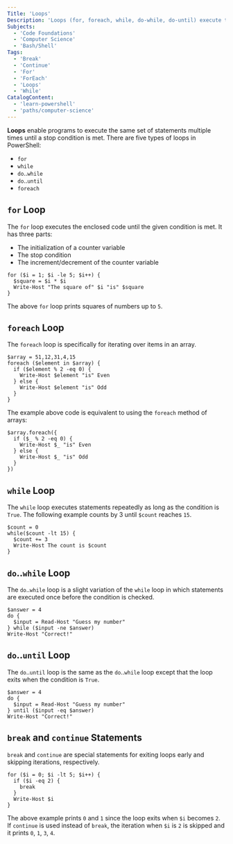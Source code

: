 ```yaml
---
Title: 'Loops'
Description: 'Loops (for, foreach, while, do-while, do-until) execute the same statements multiple times until a stop condition is met.'
Subjects:
  - 'Code Foundations'
  - 'Computer Science'
  - 'Bash/Shell'
Tags:
  - 'Break'
  - 'Continue'
  - 'For'
  - 'ForEach'
  - 'Loops'
  - 'While'
CatalogContent:
  - 'learn-powershell'
  - 'paths/computer-science'
---
```


**Loops** enable programs to execute the same set of statements multiple times until a stop condition is met. There are five types of loops in PowerShell:

- `for`
- `while`
- `do`..`while`
- `do`..`until`
- `foreach`

## `for` Loop

The `for` loop executes the enclosed code until the given condition is met. It has three parts:
- The initialization of a counter variable
- The stop condition
- The increment/decrement of the counter variable

```shell
for ($i = 1; $i -le 5; $i++) {
  $square = $i * $i
  Write-Host "The square of" $i "is" $square
}
```

The above `for` loop prints squares of numbers up to `5`.

## `foreach` Loop

The `foreach` loop is specifically for iterating over items in an array.

```shell
$array = 51,12,31,4,15
foreach ($element in $array) {
  if ($element % 2 -eq 0) {
    Write-Host $element "is" Even
  } else {
    Write-Host $element "is" Odd
  }
}
```

The example above code is equivalent to using the `foreach` method of arrays:

```shell
$array.foreach({
  if ($_ % 2 -eq 0) {
    Write-Host $_ "is" Even
  } else {
    Write-Host $_ "is" Odd
  }
})
```

## `while` Loop

The `while` loop executes statements repeatedly as long as the condition is `True`. The following example counts by 3 until `$count` reaches `15`.

```shell
$count = 0
while($count -lt 15) {
  $count += 3
  Write-Host The count is $count
}
```

## `do`..`while` Loop

The `do`..`while` loop is a slight variation of the `while` loop in which statements are executed once before the condition is checked.

```shell
$answer = 4
do {
  $input = Read-Host "Guess my number"
} while ($input -ne $answer)
Write-Host "Correct!"
```

## `do`..`until` Loop

The `do`..`until` loop is the same as the `do`..`while` loop except that the loop exits when the condition is `True`.

```shell
$answer = 4
do {
  $input = Read-Host "Guess my number"
} until ($input -eq $answer)
Write-Host "Correct!"
```

## `break` and `continue` Statements

`break` and `continue` are special statements for exiting loops early and skipping iterations, respectively.

```shell
for ($i = 0; $i -lt 5; $i++) {
  if ($i -eq 2) {
    break
  }
  Write-Host $i
}
```

The above example prints `0` and `1` since the loop exits when `$i` becomes `2`. If `continue` is used instead of `break`, the iteration when `$i` is `2` is skipped and it prints `0`, `1`, `3`, `4`.
